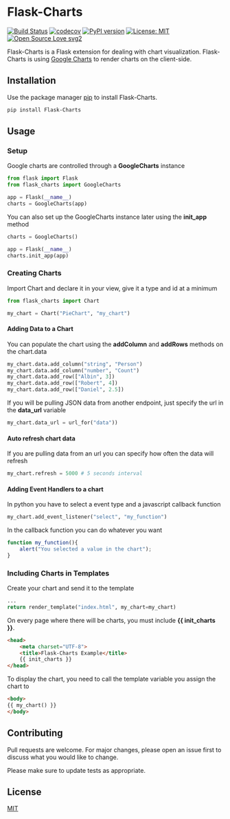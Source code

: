 # Flask-Charts

[![Build Status](https://travis-ci.com/albinmedoc/flask-charts.svg?token=4GyhcjtfvUszyhA5DD7J&branch=master)](https://travis-ci.com/albinmedoc/flask-charts)
[![codecov](https://codecov.io/gh/albinmedoc/flask-charts/branch/master/graph/badge.svg?token=puiuyNKZuh)](https://codecov.io/gh/albinmedoc/flask-charts)
[![PyPI version](https://badge.fury.io/py/Flask-Charts.svg)](https://badge.fury.io/py/Flask-Charts)
[![License: MIT](https://img.shields.io/badge/License-MIT-yellow.svg)](https://opensource.org/licenses/MIT)
[![Open Source Love svg2](https://badges.frapsoft.com/os/v2/open-source.svg?v=103)](https://github.com/albinmedoc/flask-charts)

Flask-Charts is a Flask extension for dealing with chart visualization. Flask-Charts is using [Google Charts](https://developers.google.com/chart/) to render charts on the client-side.

## Installation

Use the package manager [pip](https://pip.pypa.io/en/stable/) to install Flask-Charts.

```bash
pip install Flask-Charts
```

## Usage

### Setup
Google charts are controlled through a **GoogleCharts** instance
```python
from flask import Flask
from flask_charts import GoogleCharts

app = Flask(__name__)
charts = GoogleCharts(app)
```
You can also set up the GoogleCharts instance later using the **init_app** method
```python
charts = GoogleCharts()

app = Flask(__name__)
charts.init_app(app)
```

### Creating Charts
Import Chart and declare it in your view, give it a type and id at a minimum
```python
from flask_charts import Chart

my_chart = Chart("PieChart", "my_chart")
```

#### Adding Data to a Chart
You can populate the chart using the **addColumn** and **addRows** methods on the chart.data
```python
my_chart.data.add_column("string", "Person")
my_chart.data.add_column("number", "Count")
my_chart.data.add_row(["Albin", 3])
my_chart.data.add_row(["Robert", 4])
my_chart.data.add_row(["Daniel", 2.5])
```
If you will be pulling JSON data from another endpoint, just specify the url in the **data_url** variable
```python
my_chart.data_url = url_for("data"))
```

#### Auto refresh chart data
If you are pulling data from an url you can specify how often the data will refresh
```python
my_chart.refresh = 5000 # 5 seconds interval
```

#### Adding Event Handlers to a chart
In python you have to select a event type and a javascript callback function
```python
my_chart.add_event_listener("select", "my_function")
```
In the callback function you can do whatever you want
```javascript
function my_function(){
    alert("You selected a value in the chart");
}
```

### Including Charts in Templates
Create your chart and send it to the template
```python
...
return render_template("index.html", my_chart=my_chart)
```
On every page where there will be charts, you must include **{{ init_charts }}**.
```html
<head>
    <meta charset="UTF-8">
    <title>Flask-Charts Example</title>
    {{ init_charts }}
</head>
```
To display the chart, you need to call the template variable you assign the chart to
```html
<body>
{{ my_chart() }}
</body>
```

## Contributing
Pull requests are welcome. For major changes, please open an issue first to discuss what you would like to change.

Please make sure to update tests as appropriate.

## License
[MIT](LICENSE)
